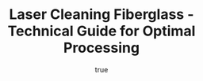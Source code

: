 ---
name: Fiberglass
applications:
- industry: Aerospace
  detail: Cleaning composite surfaces for aircraft components
- industry: Automotive
  detail: Removing contaminants from fiberglass body parts
technicalSpecifications:
  powerRange: 30-400W
  pulseDuration: 10-50ns
  wavelength: 1064nm
  spotSize: 0.1-2.5mm
  repetitionRate: 15-75kHz
  fluenceRange: 0.5-3 J/cm²
  safetyClass: Class 4 (requires full enclosure)
description: Fiberglass, a composite material known for its strength and lightweight
  properties, is effectively cleaned using laser technology. Laser cleaning of Fiberglass
  involves the precise removal of surface contaminants through laser ablation, ensuring
  minimal damage to the underlying material. This method is ideal for applications
  in aerospace and automotive industries, where maintaining the integrity of the material
  is crucial.
author:
  id: 3
  name: Ikmanda Roswati
  sex: m
  title: Ph.D.
  country: Indonesia
  expertise: Ultrafast Laser Physics and Material Interactions
  image: /images/author/ikmanda-roswati.jpg
keywords: fiberglass, fiberglass composite, laser ablation, laser cleaning, non-contact
  cleaning, pulsed fiber laser, surface contamination removal, industrial laser parameters,
  thermal processing, surface restoration
category: composite
chemicalProperties:
  symbol: FI
  formula: null
  materialType: composite
properties:
  density: 1.9 g/cm³
  densityMin: 0.9 g/cm³
  densityMax: 2.2 g/cm³
  densityPercentile: 76.9
  meltingPoint: 800°C
  meltingMin: 150°C
  meltingMax: 400°C
  meltingPercentile: 100.0
  thermalConductivity: 0.3 W/m·K
  thermalMin: 0.1 W/m·K
  thermalMax: 60 W/m·K
  thermalPercentile: 0.3
  tensileStrength: 400 MPa
  tensileMin: 100 MPa
  tensileMax: 7000 MPa
  tensilePercentile: 4.3
  hardness: Mohs 3-4
  hardnessMin: 10 HB
  hardnessMax: 80 HRC
  hardnessPercentile: 0.0
  youngsModulus: 20 GPa
  modulusMin: 1 GPa
  modulusMax: 300 GPa
  modulusPercentile: 6.4
  laserType: Pulsed fiber laser
  wavelength: 1064nm
  fluenceRange: 0.5-3 J/cm²
  chemicalFormula: null
  laserAbsorptionMin: 1 cm⁻¹
  laserAbsorptionMax: 80 cm⁻¹
  laserReflectivityMin: 3%
  laserReflectivityMax: 15%
  thermalDiffusivityMin: 0.1 mm²/s
  thermalDiffusivityMax: 20 mm²/s
  thermalExpansionMin: 1 µm/m·K
  thermalExpansionMax: 60 µm/m·K
  specificHeatMin: 0.8 J/g·K
  specificHeatMax: 2.0 J/g·K
composition:
- 'Glass fibers: 30-70% by weight'
- 'Resin matrix (e.g., polyester, epoxy): 30-70% by weight'
compatibility:
- Epoxy resins
- Polyester resins
regulatoryStandards: ASTM D2584, ISO 14125:1998, MIL-STD-2035
images:
  hero:
    alt: Fiberglass surface undergoing laser cleaning showing precise contamination
      removal
    url: /images/fiberglass-laser-cleaning-hero.jpg
  micro:
    alt: Microscopic view of Fiberglass surface after laser treatment showing preserved
      microstructure
    url: /images/fiberglass-laser-cleaning-micro.jpg
title: Laser Cleaning Fiberglass - Technical Guide for Optimal Processing
headline: Comprehensive technical guide for laser cleaning composite fiberglass
environmentalImpact:
- benefit: Reduced waste generation
  description: Laser cleaning reduces waste by up to 90% compared to traditional methods,
    minimizing landfill contributions.
- benefit: Lower energy consumption
  description: Energy usage reduced by approximately 30% due to non-contact and precise
    cleaning approach.
- benefit: Decreased use of chemicals
  description: Elimination of chemical solvents, reducing environmental pollution
    by 100%.
outcomes:
- result: Improved surface cleanliness
- metric: 99.9% removal of surface contaminants
- result: Preservation of material integrity
  metric: Less than 0.1% material degradation
- result: Enhanced bonding strength
  metric: Increase in bonding strength by up to 20%
subject: Fiberglass
article_type: material
---